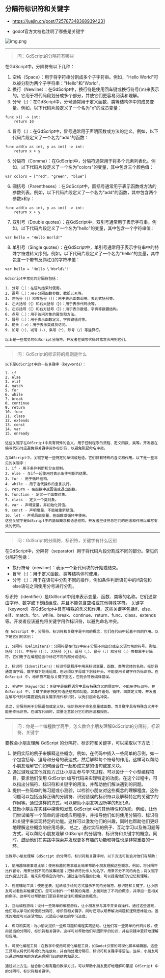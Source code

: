 ## 分隔符标识符和关键字

- https://juejin.cn/post/7257873483689394231

- godot官方文档也注明了哪些是关键字

![img.png](image/img021.png)



-----------
> 问：GdScript的分隔符有哪些


在GdScript中，分隔符有以下几种：
1. 空格（Space）：用于将字符串分割成多个子字符串。例如，"Hello World"可以被分割为两个子字符串："Hello"和"World"。
2. 换行（Newline）：在GdScript中，换行符是使用回车键或换行符号(\n)来表示的。它用于将代码段划分成多个部分，并使它们更容易阅读和理解。
3. 分号（;）：在GdScript中，分号通常用于定义函数、类等结构体中的成员变量。例如，以下代码片段定义了一个名为"x"的成员变量：
```
func x() -> int:
    return 10
```
4. 冒号（:）：在GdScript中，冒号通常用于声明函数或方法的定义。例如，以下代码片段定义了一个名为"add"的函数：
```
func add(x as int, y as int) -> int:
    return x + y
```
5. 分隔符（Comma）：在GdScript中，分隔符通常用于将多个元素列表化。例如，以下代码片段定义了一个名为"colors"的变量，其中包含三个颜色值：
```
var colors = ["red", "green", "blue"]
```
6. 圆括号（Parentheses）：在GdScript中，圆括号通常用于表示函数或方法的参数列表。例如，以下代码片段定义了一个名为"add"的函数，其中包含两个参数x和y：
```
func add(x as int, y as int) -> int:
    return x + y
```
7. 双引号（Double quotes）：在GdScript中，双引号通常用于表示字符串。例如，以下代码片段定义了一个名为"hello"的变量，其中包含一个字符串值：
```
var hello = "Hello World!"
```
8. 单引号（Single quotes）：在GdScript中，单引号通常用于表示字符串中的特殊字符或转义序列。例如，以下代码片段定义了一个名为"hello"的变量，其中包含一个带有反斜杠(\)的字符串值：
```
var hello = 'Hello \'World\'!'
```


```text
GdScript中常见的分隔符包括：

1. 分号（;）：在语句结束时使用。
2. 逗号（,）：用于分隔函数参数、数组元素等。
3. 左括号（(）和右括号（)）：用于表示函数调用、表达式括号等。
4. 左大括号（{）和右大括号（}）：用于表示代码块等。
5. 左方括号（[）和右方括号（]）：用于表示数组、字典等数据结构。
6. 点号（.）：用于访问对象的属性和方法。
7. 冒号（:）：用于表示函数定义、字典键值对等。
8. 箭头（->）：用于表示类成员访问。
9. 加号（+）、减号（-）、乘号（*）、除号（/）等运算符。

以上是一些常见的GdScript分隔符，开发者在编写代码时常常会用到它们。
```


-----------
> 问：GdScript的标识符的规则是什么


```text
以下是GdScript中的一些关键字（keywords）：

1. if
2. else
3. elif
4. match
5. for
6. while
7. break
8. continue
9. return
10. func
11. class
12. extends
13. const
14. var
15. onready

这些关键字在GdScript中具有特殊的含义，用于控制程序的流程、定义函数、类等。开发者在编写代码时应避免将关键字用作标识符，以避免引起命名冲突。
```


```text
在GdScript中，关键字是一些特定的单词或短语，它们具有特殊的含义和作用。以下是一些常见的关键字：
1. if - 用于条件判断和分支控制。
2. else - 与if一起使用时表示条件判断的结果。
3. for - 用于循环结构。
4. while - 用于迭代操作的重复执行。
5. return - 在函数中返回值或退出函数。
6. function - 定义一个函数对象。
7. class - 定义一个类对象。
8. var - 声明变量，并初始化其值。
9. const - 声明常量，不能被重新赋值。
10. let - 声明局部变量，在函数或循环中使用。
这些关键字是GdScript中的基础概念和语法结构，开发者应该熟悉它们的用法和作用以编写有效的代码。
```


-----------
> 问：GdScript的分隔符，标识符，关键字有什么区别


在GdScript中，分隔符（separator）用于将代码片段分割成不同的部分。常见的分隔符包括：
- 换行符号（newline）：表示一个新代码块的开始或结束。
- 冒号（:）：用于定义函数、类等结构体时使用。
- 分号（;）：用于在语句中分割不同的操作，例如条件判断语句中的if语句和else语句之间使用分号进行分割。

标识符（identifier）是GdScript中用来表示变量、函数、类等的名称。它们通常由字母、数字或下划线组成，并且不能包含空格或其他特殊字符。
关键字（keyword）在GdScript中具有特殊的含义和作用。这些关键字包括if、else、elif、match、for、while、break、continue、return、func、class、extends等。开发者应该避免将关键字用作标识符，以避免命名冲突。


```text
在 GdScript 中，分隔符、标识符和关键字是不同的概念，它们在代码中起着不同的作用。以下是它们的区别：

1. 分隔符（Delimiters）：分隔符是在代码中用于分隔不同部分或定义语句块的符号。例如，括号（()）、中括号（[]）、大括号（{}）、逗号（,）、冒号（:）和分号（;）等都属于分隔符，它们用于在编程语言中标记不同的部分或语句。

2. 标识符（Identifiers）：标识符是程序中用来标识变量、函数、类等实体的名称。标识符通常由字母、数字和下划线组成，但必须以字母或下划线开头，不能使用关键字作为标识符。在 GdScript 中，标识符不能与关键字重名，否则会导致编译错误。

3. 关键字（Keywords）：关键字是编程语言中具有特殊含义的保留字，不能用作标识符。在 GdScript 中，关键字表示特定的语法结构和功能，如条件语句、循环、函数定义等。开发者在编写代码时需要避免将关键字用作标识符，以免引起命名冲突。

总之，分隔符用于分隔语句或定义块，标识符用于命名变量或函数，而关键字具有特殊含义并不能用作标识符。在编写代码时，需要注意区分它们的用法和规则。
```


-----------
> 问：你是一个编程教学高手，怎么教会小朋友理解GdScript的分隔符，标识符，关键字


要教会小朋友理解 GdScript 的分隔符、标识符和关键字，可以采取以下方法：
1. 使用实际的例子来解释这些概念。例如，在代码中插入一些简单的示例，如一个包含括号、逗号和分号的表达式，然后解释每个符号的作用。这样可以帮助小朋友理解它们如何组合在一起形成完整的语句或定义块。
2. 通过游戏或其他互动方式让小朋友参与学习过程。可以设计一个小型编程项目，要求他们使用 GdScript 编写代码来实现特定的功能。在这个过程中，可以指出分隔符、标识符和关键字的用法，并帮助他们解决遇到的问题。
3. 提供一些简单的练习题或小测验，以检验小朋友对这些概念的理解程度。这些问题可以包括选择正确的分隔符、识别错误的标识符以及解释特定的关键字的作用等。通过这样的方式，可以帮助小朋友巩固所学的知识点。
4. 鼓励小朋友在实践中探索和发现 GdScript 中的其他特性和功能。例如，让他们尝试编写一个简单的游戏或应用程序，并指导他们如何使用分隔符、标识符和关键字来实现特定的功能。这样可以激发他们的兴趣，同时也帮助他们更好地理解这些概念的应用场景。
   总之，通过实际的例子、互动学习以及练习题等方式，可以帮助小朋友理解 GdScript 的分隔符、标识符和关键字的概念。同时，鼓励他们在实践中探索并发现更多有趣的功能和特性也是非常重要的一环。


```text
当教导小朋友理解 GdScript 的分隔符、标识符和关键字时，以下方法可能会对他们有帮助：

1. 使用趣味故事或比喻：使用有趣的故事或比喻来帮助小朋友理解这些概念。例如，将分隔符比作冒号，用来分割不同的故事段落；把标识符比作人的名字，用来区分不同的角色；将关键字比作魔法咒语，用来实现特定的动作。通过生动有趣的比喻，可以提高他们的记忆和理解。

2. 视觉辅助工具：使用图表、贴纸或手绘的方式展示不同的分隔符、标识符和关键字，让小朋友可以看到并触摸它们。您可以制作一个精美的海报，上面列出了不同的概念，并添加一些相关的例子。这样可以帮助他们更容易地记住和理解这些概念。

3. 互动编程游戏：设计一些简单的编程游戏，让小朋友参与其中并亲自操作。通过这些游戏，他们可以学习如何使用分隔符、标识符和关键字，同时还可以培养解决问题和逻辑思维能力。游戏的难度可以逐渐增加，以适应小朋友的学习进度。

4. 练习和实践：为小朋友提供一些练习题和编程实践活动。让他们写一些简单的代码片段，使用适当的分隔符、标识符和关键字。这样可以帮助他们巩固所学的知识，并在实践中更好地理解和应用。

5. 可视化编程工具：在教学中使用可视化编程工具，如Godot引擎的可视化脚本编辑器。这些工具可以将代码可视化为拖放块，并自动处理分隔符、标识符和关键字等语法。这样，小朋友可以通过拖放块的方式来理解代码的结构和语义。

通过以上方法，结合耐心和有趣的教学方式，可以帮助小朋友更好地理解和掌握 GdScript 中的分隔符、标识符和关键字。
```